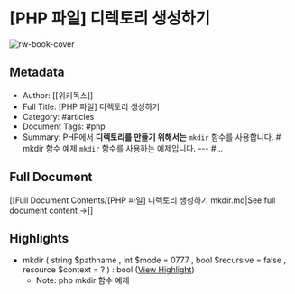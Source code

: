 # [PHP 파일] 디렉토리 생성하기 <mkdir>

![rw-book-cover](https://wikidocs.net/images/book/코끼리_indItBN_eFS9ll6_839VQFA_uTJk6kG_WFXiWEy.png)

## Metadata
- Author: [[위키독스]]
- Full Title: [PHP 파일] 디렉토리 생성하기 <mkdir>
- Category: #articles
- Document Tags:  #php 
- Summary: PHP에서 **디렉토리를 만들기 위해서는** `mkdir` 함수를 사용합니다.        # mkdir 함수 예제 `mkdir` 함수를 사용하는 예제입니다.     ---  #…

## Full Document
[[Full Document Contents/[PHP 파일] 디렉토리 생성하기 mkdir.md|See full document content →]]

## Highlights
- mkdir ( string $pathname , int $mode = 0777 , bool $recursive = false , resource $context = ? ) : bool ([View Highlight](https://read.readwise.io/read/01hg780kgmhkqjvswgntxd8jmc))
    - Note: php mkdir 함수 예제
